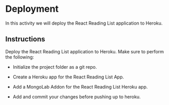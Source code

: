 # Deployment
In this activity we will deploy the React Reading List application to Heroku.

## Instructions


Deploy the React Reading List application to Heroku. Make sure to perform the following:


* Initialize the project folder as a git repo.


* Create a Heroku app for the React Reading List App.


* Add a MongoLab Addon for the React Reading List Heroku app.


* Add and commit your changes before pushing up to heroku.
